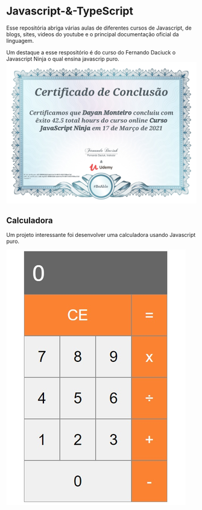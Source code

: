 # Javascript-&-TypeScript

Esse repositória abriga várias aulas de diferentes cursos de Javascript, de blogs, sites, videos do youtube e o principal documentação oficial da linguagem.

Um destaque a esse respositório é do curso do Fernando Daciuck o Javascript Ninja o qual ensina javascrip puro.
![calculadora](https://github.com/DayanMonteiro/Javascript-TypeScript/blob/main/UC-086043b0-bab5-4e74-881f-4533199ee7c6.jpg)

## Calculadora

Um projeto interessante foi desenvolver uma calculadora usando Javascript puro.

![calculadora](https://github.com/DayanMonteiro/Javascript-TypeScript/blob/main/calculadora.jpg)





